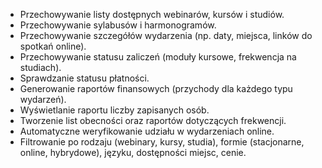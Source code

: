 - Przechowywanie listy dostępnych webinarów, kursów i studiów.
- Przechowywanie sylabusów i harmonogramów.
- Przechowywanie szczegółów wydarzenia (np. daty, miejsca, linków do spotkań online).
- Przechowywanie statusu zaliczeń (moduły kursowe, frekwencja na studiach).
- Sprawdzanie statusu płatności.
- Generowanie raportów finansowych (przychody dla każdego typu wydarzeń).
- Wyświetlanie raportu liczby zapisanych osób.
- Tworzenie list obecności oraz raportów dotyczących frekwencji.
- Automatyczne weryfikowanie udziału w wydarzeniach online.
- Filtrowanie po rodzaju (webinary, kursy, studia), formie (stacjonarne, online, hybrydowe), języku, dostępności miejsc, cenie.
